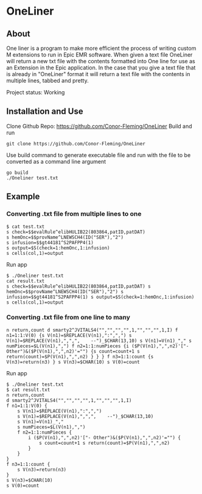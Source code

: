 # OneLiner

## About
One liner is a program to make more efficient the process of writing custom M extensions to run in Epic EMR software. When given a text file OneLiner will return a new txt file with the contents formatted into One line for use as an Extension in the Epic application. In the case that you give a text file that is already in "OneLiner" format it will return a text file with the contents in multiple lines, tabbed and pretty.

Project status: Working
    

## Installation and Use
Clone Github Repo: https://github.com/Conor-Fleming/OneLiner
Build and run
```
git clone https://github.com/Conor-Fleming/OneLiner
```
Use build command to generate executable file and run with the file to be converted as a command line argument
```
go build
./Oneliner test.txt
```
## Example
### Converting .txt file from multiple lines to one
```
$ cat test.txt
s check=$$evalRule^elibHULIB22(803864,patID,patDAT) 
s hemOnc=$$provName^LNEWSCH4(ID("SER"),"2")
s infusion=$$gt44181^S2PAFPP4(1)
s output=$S(check=1:hemOnc,1:infusion) 
s cells(col,1)=output
```

Run app
```
$ ./Oneliner test.txt
cat result.txt
s check=$$evalRule^elibHULIB22(803864,patID,patDAT) s hemOnc=$$provName^LNEWSCH4(ID("SER"),"2") s infusion=$$gt44181^S2PAFPP4(1) s output=$S(check=1:hemOnc,1:infusion) s cells(col,1)=output
```
### Converting .txt file from one line to many
```
n return,count d smarty2^JVITALS4("","","","",1,"","","",1,I) f n1=1:1:V(0) {s V(n1)=$REPLACE(V(n1),":",",") s V(n1)=$REPLACE(V(n1),",",",    --")_$CHAR(13,10) s V(n1)=V(n1)_"," s numPieces=$L(V(n1),",") f n2=1:1:numPieces {i ($P(V(n1),",",n2)'["- Other")&($P(V(n1),",",n2)'="") {s count=count+1 s return(count)=$P(V(n1),",",n2) } } } f n3=1:1:count {s V(n3)=return(n3) } s V(n3)=$CHAR(10) s V(0)=count
```
Run app
```
$ ./Oneliner test.txt
$ cat result.txt
n return,count 
d smarty2^JVITALS4("","","","",1,"","","",1,I) 
f n1=1:1:V(0) {
	s V(n1)=$REPLACE(V(n1),":",",")
	s V(n1)=$REPLACE(V(n1),",",",    --")_$CHAR(13,10)
	s V(n1)=V(n1)_"," 
	s numPieces=$L(V(n1),",") 
	f n2=1:1:numPieces {
		i ($P(V(n1),",",n2)'["- Other")&($P(V(n1),",",n2)'="") {
			s count=count+1 s return(count)=$P(V(n1),",",n2)
		}
	} 	
} 
f n3=1:1:count {
	s V(n3)=return(n3)
} 
s V(n3)=$CHAR(10)
s V(0)=count
```



